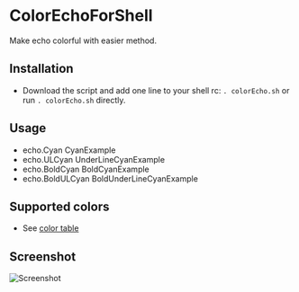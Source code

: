 # ColorEchoForShell
Make echo colorful with easier method.

## Installation

* Download the script and add one line to your shell rc: `. colorEcho.sh` or run `. colorEcho.sh` directly.

## Usage

* echo.Cyan CyanExample
* echo.ULCyan UnderLineCyanExample
* echo.BoldCyan BoldCyanExample
* echo.BoldULCyan BoldUnderLineCyanExample

## Supported colors

* See [color table](https://cdn.rawgit.com/PeterDaveHello/ColorEchoForShell/master/table.txt)

## Screenshot

![Screenshot](https://cdn.rawgit.com/PeterDaveHello/ColorEchoForShell/master/Demo.png)
